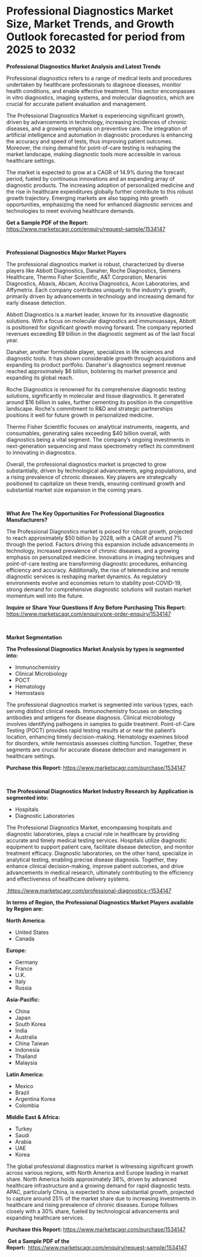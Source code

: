 <p><h1>Professional Diagnostics Market Size, Market Trends, and Growth Outlook forecasted for period from 2025 to 2032</h1></p><p><strong>Professional Diagnostics Market Analysis and Latest Trends</strong></p>
<p><p>Professional diagnostics refers to a range of medical tests and procedures undertaken by healthcare professionals to diagnose diseases, monitor health conditions, and enable effective treatment. This sector encompasses in vitro diagnostics, imaging systems, and molecular diagnostics, which are crucial for accurate patient evaluation and management.</p><p>The Professional Diagnostics Market is experiencing significant growth, driven by advancements in technology, increasing incidences of chronic diseases, and a growing emphasis on preventive care. The integration of artificial intelligence and automation in diagnostic procedures is enhancing the accuracy and speed of tests, thus improving patient outcomes. Moreover, the rising demand for point-of-care testing is reshaping the market landscape, making diagnostic tools more accessible in various healthcare settings.</p><p>The market is expected to grow at a CAGR of 14.9% during the forecast period, fueled by continuous innovations and an expanding array of diagnostic products. The increasing adoption of personalized medicine and the rise in healthcare expenditures globally further contribute to this robust growth trajectory. Emerging markets are also tapping into growth opportunities, emphasizing the need for enhanced diagnostic services and technologies to meet evolving healthcare demands.</p></p>
<p><strong>Get a Sample PDF of the Report:&nbsp;</strong> <a href="https://www.marketscagr.com/enquiry/request-sample/1534147?utm_campaign=3138&utm_medium=2&utm_source=Github&utm_content=ia&utm_term=13042025&utm_id=professional-diagnostics">https://www.marketscagr.com/enquiry/request-sample/1534147</a></p>
<p>&nbsp;</p>
<p><strong>Professional Diagnostics Major Market Players</strong></p>
<p><p>The professional diagnostics market is robust, characterized by diverse players like Abbott Diagnostics, Danaher, Roche Diagnostics, Siemens Healthcare, Thermo Fisher Scientific, A&T Corporation, Menarini Diagnostics, Abaxis, Abcam, Accriva Diagnostics, Acon Laboratories, and Affymetrix. Each company contributes uniquely to the industry's growth, primarily driven by advancements in technology and increasing demand for early disease detection.</p><p>Abbott Diagnostics is a market leader, known for its innovative diagnostic solutions. With a focus on molecular diagnostics and immunoassays, Abbott is positioned for significant growth moving forward. The company reported revenues exceeding $9 billion in the diagnostic segment as of the last fiscal year.</p><p>Danaher, another formidable player, specializes in life sciences and diagnostic tools. It has shown considerable growth through acquisitions and expanding its product portfolio. Danaher's diagnostics segment revenue reached approximately $6 billion, bolstering its market presence and expanding its global reach.</p><p>Roche Diagnostics is renowned for its comprehensive diagnostic testing solutions, significantly in molecular and tissue diagnostics. It generated around $16 billion in sales, further cementing its position in the competitive landscape. Roche's commitment to R&D and strategic partnerships positions it well for future growth in personalized medicine.</p><p>Thermo Fisher Scientific focuses on analytical instruments, reagents, and consumables, generating sales exceeding $40 billion overall, with diagnostics being a vital segment. The company’s ongoing investments in next-generation sequencing and mass spectrometry reflect its commitment to innovating in diagnostics.</p><p>Overall, the professional diagnostics market is projected to grow substantially, driven by technological advancements, aging populations, and a rising prevalence of chronic diseases. Key players are strategically positioned to capitalize on these trends, ensuring continued growth and substantial market size expansion in the coming years.</p></p>
<p>&nbsp;</p>
<p><strong>What Are The Key Opportunities For Professional Diagnostics Manufacturers?</strong></p>
<p><p>The Professional Diagnostics market is poised for robust growth, projected to reach approximately $50 billion by 2028, with a CAGR of around 7% through the period. Factors driving this expansion include advancements in technology, increased prevalence of chronic diseases, and a growing emphasis on personalized medicine. Innovations in imaging techniques and point-of-care testing are transforming diagnostic procedures, enhancing efficiency and accuracy. Additionally, the rise of telemedicine and remote diagnostic services is reshaping market dynamics. As regulatory environments evolve and economies return to stability post-COVID-19, strong demand for comprehensive diagnostic solutions will sustain market momentum well into the future.</p></p>
<p><strong>Inquire or Share Your Questions If Any Before Purchasing This Report:</strong> <a href="https://www.marketscagr.com/enquiry/pre-order-enquiry/1534147?utm_campaign=3138&utm_medium=2&utm_source=Github&utm_content=ia&utm_term=13042025&utm_id=professional-diagnostics">https://www.marketscagr.com/enquiry/pre-order-enquiry/1534147</a></p>
<p>&nbsp;</p>
<p><strong>Market Segmentation</strong></p>
<p><strong>The Professional Diagnostics Market Analysis by types is segmented into:</strong></p>
<p><ul><li>Immunochemistry</li><li>Clinical Microbiology</li><li>POCT</li><li>Hematology</li><li>Hemostasis</li></ul></p>
<p><p>The professional diagnostics market is segmented into various types, each serving distinct clinical needs. Immunochemistry focuses on detecting antibodies and antigens for disease diagnosis. Clinical microbiology involves identifying pathogens in samples to guide treatment. Point-of-Care Testing (POCT) provides rapid testing results at or near the patient’s location, enhancing timely decision-making. Hematology examines blood for disorders, while hemostasis assesses clotting function. Together, these segments are crucial for accurate disease detection and management in healthcare settings.</p></p>
<p><strong>Purchase this Report:&nbsp;</strong><a href="https://www.marketscagr.com/purchase/1534147?utm_campaign=3138&utm_medium=2&utm_source=Github&utm_content=ia&utm_term=13042025&utm_id=professional-diagnostics">https://www.marketscagr.com/purchase/1534147</a></p>
<p>&nbsp;</p>
<p><strong>The Professional Diagnostics Market Industry Research by Application is segmented into:</strong></p>
<p><ul><li>Hospitals</li><li>Diagnostic Laboratories</li></ul></p>
<p><p>The Professional Diagnostics Market, encompassing hospitals and diagnostic laboratories, plays a crucial role in healthcare by providing accurate and timely medical testing services. Hospitals utilize diagnostic equipment to support patient care, facilitate disease detection, and monitor treatment efficacy. Diagnostic laboratories, on the other hand, specialize in analytical testing, enabling precise disease diagnosis. Together, they enhance clinical decision-making, improve patient outcomes, and drive advancements in medical research, ultimately contributing to the efficiency and effectiveness of healthcare delivery systems.</p></p>
<p><a href="https://www.marketscagr.com/professional-diagnostics-r1534147?utm_campaign=3138&utm_medium=2&utm_source=Github&utm_content=ia&utm_term=13042025&utm_id=professional-diagnostics">&nbsp;https://www.marketscagr.com/professional-diagnostics-r1534147</a></p>
<p><strong>In terms of Region, the Professional Diagnostics Market Players available by Region are:</strong></p>
<p>
    <p> <strong> North America: </strong>
        <ul>
            <li>United States</li>
            <li>Canada</li>
        </ul>
        </p> 
    <p> <strong> Europe: </strong>
        <ul>
            <li>Germany</li>
            <li>France</li>
            <li>U.K.</li>
            <li>Italy</li>
            <li>Russia</li>
        </ul>
        </p> 
    <p> <strong> Asia-Pacific: </strong>
        <ul>
            <li>China</li>
            <li>Japan</li>
            <li>South Korea</li>
            <li>India</li>
            <li>Australia</li>
            <li>China Taiwan</li>
            <li>Indonesia</li>
            <li>Thailand</li>
            <li>Malaysia</li>
        </ul>
        </p> 
    <p> <strong> Latin America: </strong>
        <ul>
            <li>Mexico</li>
            <li>Brazil</li>
            <li>Argentina Korea</li>
            <li>Colombia</li>
        </ul>
        </p> 
    <p> <strong> Middle East & Africa: </strong>
        <ul>
            <li>Turkey</li>
            <li>Saudi</li>
            <li>Arabia</li>
            <li>UAE</li>
            <li>Korea</li>
        </ul>
    </p>
    </p>
<p><p>The global professional diagnostics market is witnessing significant growth across various regions, with North America and Europe leading in market share. North America holds approximately 38%, driven by advanced healthcare infrastructure and a growing demand for rapid diagnostic tests. APAC, particularly China, is expected to show substantial growth, projected to capture around 25% of the market share due to increasing investments in healthcare and rising prevalence of chronic diseases. Europe follows closely with a 30% share, fueled by technological advancements and expanding healthcare services.</p></p>
<p><strong>Purchase this Report: </strong><a href="https://www.marketscagr.com/purchase/1534147?utm_campaign=3138&utm_medium=2&utm_source=Github&utm_content=ia&utm_term=13042025&utm_id=professional-diagnostics">https://www.marketscagr.com/purchase/1534147</a></p>
<p>&nbsp;<strong>Get a Sample PDF of the Report:&nbsp;&nbsp;</strong><a href="https://www.marketscagr.com/enquiry/request-sample/1534147?utm_campaign=3138&utm_medium=2&utm_source=Github&utm_content=ia&utm_term=13042025&utm_id=professional-diagnostics">https://www.marketscagr.com/enquiry/request-sample/1534147</a></p>
<p><strong></strong></p>
<p><p></p><p></p><p></p></p>
